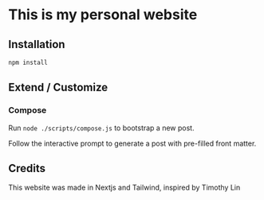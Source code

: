 # This is my personal website

## Installation

```bash
npm install
```

## Extend / Customize

### Compose

Run `node ./scripts/compose.js` to bootstrap a new post.

Follow the interactive prompt to generate a post with pre-filled front matter.

## Credits

This website was made in Nextjs and Tailwind, inspired by Timothy Lin
